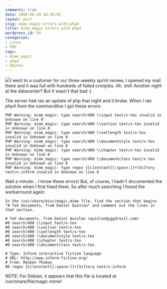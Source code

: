 ```yaml
---
comments: true
date: 2008-06-28 10:36:01
layout: post
slug: mime_magic-errors-with-php4
title: mime_magic errors with php4
wordpress_id: 94
categories:
- Linux
- PHP
tags:
- mime_magic
- php4
- Ubuntu
---
```


[![](http://www.vanutsteen.nl/wp-content/uploads/2008/06/mime-276x300.jpg)](http://www.vanutsteen.nl/wp-content/uploads/2008/06/mime.jpg)I went to a customer for our three-weekly sprint review, I opened my mail there and it was full with hundreds of failed cronjobs. Ah, shit! Another night at the datacenter? But it wasn't that bad :)

The server had ran an update of php that night and it broke. When I ran php4 from the commandline I got these errors:

```
PHP Warning: mime_magic: type search/400 \\input text/x-tex invalid in Unknown on line 0
PHP Warning: mime_magic: type search/400 \\section text/x-tex invalid in Unknown on line 0
PHP Warning: mime_magic: type search/400 \\setlength text/x-tex invalid in Unknown on line 0
PHP Warning: mime_magic: type search/400 \\documentstyle text/x-tex invalid in Unknown on line 0
PHP Warning: mime_magic: type search/400 \\chapter text/x-tex invalid in Unknown on line 0
PHP Warning: mime_magic: type search/400 \\documentclass text/x-tex invalid in Unknown on line 0
PHP Warning: mime_magic: type regex [Cc]onstant[[:space:]]+[Ss]tory text/x-inform invalid in Unknown on line 0
```

Wait a minute... I know these errors! But, of course, I hadn't documented the solution when I first fixed them. So after much searching I found the workarround again:

```
In the /usr/share/misc/magic.mime file, find the section that begins "# TeX documents, from Daniel Quinlan" and comment out the lines in that section.

# TeX documents, from Daniel Quinlan (quinlan@yggdrasil.com)
#0 search/400 \\input text/x-tex
#0 search/400 \\section text/x-tex
#0 search/400 \\setlength text/x-tex
#0 search/400 \\documentstyle text/x-tex
#0 search/400 \\chapter text/x-tex
#0 search/400 \\documentclass text/x-tex

# Type: Inform interactive fiction language
# URL: http://www.inform-fiction.org/
# From: Reuben Thomas
#0 regex [Cc]onstant[[:space:]]+[Ss]tory text/x-inform
```

NOTE: For Debian, it appears that this file is located at /usr/share/file/magic.mime!
